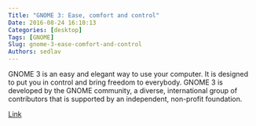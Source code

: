 ```yaml
---
Title: "GNOME 3: Ease, comfort and control"
Date: 2016-08-24 16:10:13
Categories: [desktop]
Tags: [GNOME]
Slug: gnome-3-ease-comfort-and-control
Authors: sedlav
---
```


GNOME 3 is an easy and elegant way to use your computer. It is designed to put you in control and bring freedom to everybody. GNOME 3 is developed by the GNOME community, a diverse, international group of contributors that is supported by an independent, non-profit foundation.

[Link](https://www.gnome.org/)
